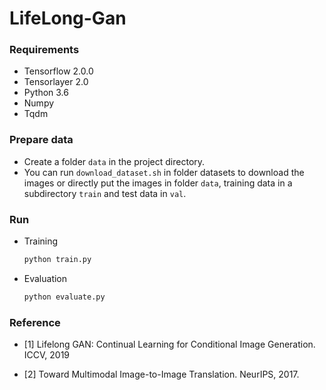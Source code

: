 # LifeLong-Gan

### Requirements

* Tensorflow 2.0.0
* Tensorlayer 2.0
* Python 3.6
* Numpy
* Tqdm

### Prepare data

* Create a folder `data` in the project directory.
* You can run `download_dataset.sh` in folder datasets to download the images or directly put the images in folder `data`, training data in a subdirectory `train` and test data in `val`.

### Run

* Training

  ``` bash
  python train.py
  ```

* Evaluation

  ```bash
  python evaluate.py
  ```

  

### Reference

* [1] Lifelong GAN: Continual Learning for Conditional Image Generation. ICCV, 2019

* [2] Toward Multimodal Image-to-Image Translation. NeurIPS, 2017.